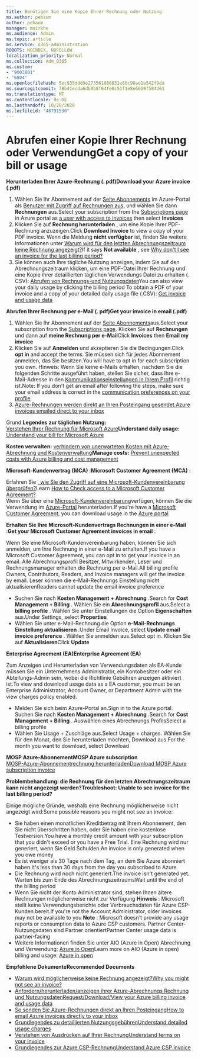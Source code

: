 ```yaml
---
title: Benötigen Sie eine Kopie Ihrer Rechnung oder Nutzung
ms.author: pebaum
author: pebaum
manager: mnirkhe
ms.audience: Admin
ms.topic: article
ms.service: o365-administration
ROBOTS: NOINDEX, NOFOLLOW
localization_priority: Normal
ms.collection: Adm_O365
ms.custom:
- "9003801"
- "6804"
ms.openlocfilehash: 5ec935ddd9e273561886831e60c98ae1a542f9da
ms.sourcegitcommit: f8b41ecda6db0b8f64fe0c51f1e8e6619f504d61
ms.translationtype: MT
ms.contentlocale: de-DE
ms.lasthandoff: 10/28/2020
ms.locfileid: "48791530"
---
```

# <a name="get-a-copy-of-your-bill-or-usage"></a><span data-ttu-id="f1d91-102">Abrufen einer Kopie Ihrer Rechnung oder Verwendung</span><span class="sxs-lookup"><span data-stu-id="f1d91-102">Get a copy of your bill or usage</span></span>

<span data-ttu-id="f1d91-103">**Herunterladen Ihrer Azure-Rechnung (. pdf)**</span><span class="sxs-lookup"><span data-stu-id="f1d91-103">**Download your Azure invoice (.pdf)**</span></span>

1. <span data-ttu-id="f1d91-104">Wählen Sie Ihr Abonnement auf der [Seite Abonnements](https://portal.azure.com/#blade/Microsoft_Azure_Billing/SubscriptionsBlade) im Azure-Portal als [Benutzer mit Zugriff auf Rechnungen aus,](https://docs.microsoft.com/azure/cost-management-billing/manage/manage-billing-access?WT.mc_id=Portal-Microsoft_Azure_Support) und wählen Sie dann **Rechnungen** aus.</span><span class="sxs-lookup"><span data-stu-id="f1d91-104">Select your subscription from the [Subscriptions page](https://portal.azure.com/#blade/Microsoft_Azure_Billing/SubscriptionsBlade) in Azure portal as [a user with access to invoices](https://docs.microsoft.com/azure/cost-management-billing/manage/manage-billing-access?WT.mc_id=Portal-Microsoft_Azure_Support) then select **Invoices**</span></span>
2. <span data-ttu-id="f1d91-105">Klicken Sie auf **Rechnung herunterladen** , um eine Kopie Ihrer PDF-Rechnung anzuzeigen.</span><span class="sxs-lookup"><span data-stu-id="f1d91-105">Click **Download Invoice** to view a copy of your PDF invoice.</span></span> <span data-ttu-id="f1d91-106">Wenn die Meldung **nicht verfügbar** ist, finden Sie weitere Informationen unter [Warum wird für den letzten Abrechnungszeitraum keine Rechnung angezeigt?](https://docs.microsoft.com/azure/cost-management-billing/manage/download-azure-invoice-daily-usage-date?WT.mc_id=Portal-Microsoft_Azure_Support#noinvoice)</span><span class="sxs-lookup"><span data-stu-id="f1d91-106">If it says **Not available** , see [Why don't I see an invoice for the last billing period?](https://docs.microsoft.com/azure/cost-management-billing/manage/download-azure-invoice-daily-usage-date?WT.mc_id=Portal-Microsoft_Azure_Support#noinvoice)</span></span>
3. <span data-ttu-id="f1d91-107">Sie können auch Ihre tägliche Nutzung anzeigen, indem Sie auf den Abrechnungszeitraum klicken, um eine PDF-Datei Ihrer Rechnung und eine Kopie ihrer detaillierten täglichen Verwendungs Datei zu erhalten (. CSV): [Abrufen von Rechnungs-und Nutzungsdaten](https://docs.microsoft.com/azure/cost-management-billing/manage/download-azure-invoice-daily-usage-date?WT.mc_id=Portal-Microsoft_Azure_Support)</span><span class="sxs-lookup"><span data-stu-id="f1d91-107">You can also view your daily usage by clicking the billing period To obtain a PDF of your invoice and a copy of your detailed daily usage file (.CSV): [Get invoice and usage data](https://docs.microsoft.com/azure/cost-management-billing/manage/download-azure-invoice-daily-usage-date?WT.mc_id=Portal-Microsoft_Azure_Support)</span></span>

<span data-ttu-id="f1d91-108">**Abrufen Ihrer Rechnung per e-Mail (. pdf)**</span><span class="sxs-lookup"><span data-stu-id="f1d91-108">**Get your invoice in email (.pdf)**</span></span>

1. <span data-ttu-id="f1d91-109">Wählen Sie Ihr Abonnement auf der [Seite Abonnements](https://ms.portal.azure.com/#blade/Microsoft_Azure_Billing/SubscriptionsBlade)aus.</span><span class="sxs-lookup"><span data-stu-id="f1d91-109">Select your subscription from the [Subscriptions page](https://ms.portal.azure.com/#blade/Microsoft_Azure_Billing/SubscriptionsBlade).</span></span> <span data-ttu-id="f1d91-110">Klicken Sie auf **Rechnungen** und dann auf **meine Rechnung per e-Mail**</span><span class="sxs-lookup"><span data-stu-id="f1d91-110">Click **Invoices** then **Email my invoice**</span></span>
2. <span data-ttu-id="f1d91-111">Klicken Sie auf **Anmelden** und akzeptieren Sie die Bedingungen.</span><span class="sxs-lookup"><span data-stu-id="f1d91-111">Click **opt in** and accept the terms.</span></span> <span data-ttu-id="f1d91-112">Sie müssen sich für jedes Abonnement anmelden, das Sie besitzen.</span><span class="sxs-lookup"><span data-stu-id="f1d91-112">You will have to opt in for each subscription you own.</span></span> <span data-ttu-id="f1d91-113">Hinweis: Wenn Sie keine e-Mails erhalten, nachdem Sie die folgenden Schritte ausgeführt haben, stellen Sie sicher, dass Ihre e-Mail-Adresse in den [Kommunikationseinstellungen in Ihrem Profil](https://account.windowsazure.com/profile) richtig ist.</span><span class="sxs-lookup"><span data-stu-id="f1d91-113">Note: If you don't get an email after following the steps, make sure your email address is correct in the [communication preferences on your profile](https://account.windowsazure.com/profile)</span></span>
3. [<span data-ttu-id="f1d91-114">Azure-Rechnungen werden direkt an Ihren Posteingang gesendet.</span><span class="sxs-lookup"><span data-stu-id="f1d91-114">Azure invoices emailed direct to your inbox</span></span>](https://azure.microsoft.com/blog/azure-email-invoices/)

<span data-ttu-id="f1d91-115">Grund **Legendes zur täglichen Nutzung:**  
 [Verstehen Ihrer Rechnung für Microsoft Azure](https://docs.microsoft.com/azure/cost-management-billing/understand/review-individual-bill?WT.mc_id=Portal-Microsoft_Azure_Support)</span><span class="sxs-lookup"><span data-stu-id="f1d91-115">**Understand daily usage:** 
[Understand your bill for Microsoft Azure](https://docs.microsoft.com/azure/cost-management-billing/understand/review-individual-bill?WT.mc_id=Portal-Microsoft_Azure_Support)</span></span>  

<span data-ttu-id="f1d91-116">**Kosten verwalten:** [verhindern von unerwarteten Kosten mit Azure-Abrechnung und Kostenverwaltung](https://docs.microsoft.com/azure/cost-management-billing/manage/getting-started?WT.mc_id=Portal-Microsoft_Azure_Support)</span><span class="sxs-lookup"><span data-stu-id="f1d91-116">**Manage costs:** [Prevent unexpected costs with Azure billing and cost management](https://docs.microsoft.com/azure/cost-management-billing/manage/getting-started?WT.mc_id=Portal-Microsoft_Azure_Support)</span></span>  

<span data-ttu-id="f1d91-117">**Microsoft-Kundenvertrag (MCA)** :</span><span class="sxs-lookup"><span data-stu-id="f1d91-117">**Microsoft Customer Agreement (MCA)** :</span></span>

<span data-ttu-id="f1d91-118">Erfahren Sie  [, wie Sie den Zugriff auf eine Microsoft-Kundenvereinbarung überprüfen?](https://docs.microsoft.com/azure/cost-management-billing/manage/download-azure-invoice-daily-usage-date?WT.mc_id=Portal-Microsoft_Azure_Support#check-access-to-a-microsoft-customer-agreement)</span><span class="sxs-lookup"><span data-stu-id="f1d91-118">Learn  [How to Check access to a Microsoft Customer Agreement?](https://docs.microsoft.com/azure/cost-management-billing/manage/download-azure-invoice-daily-usage-date?WT.mc_id=Portal-Microsoft_Azure_Support#check-access-to-a-microsoft-customer-agreement)</span></span>  
<span data-ttu-id="f1d91-119">Wenn Sie über eine [Microsoft-Kundenvereinbarung](https://docs.microsoft.com/azure/cost-management-billing/manage/download-azure-invoice-daily-usage-date?WT.mc_id=Portal-Microsoft_Azure_Support#check-access-to-a-microsoft-customer-agreement)verfügen, können Sie die Verwendung im [Azure-Portal](https://portal.azure.com/) herunterladen.</span><span class="sxs-lookup"><span data-stu-id="f1d91-119">If you're have a [Microsoft Customer Agreement](https://docs.microsoft.com/azure/cost-management-billing/manage/download-azure-invoice-daily-usage-date?WT.mc_id=Portal-Microsoft_Azure_Support#check-access-to-a-microsoft-customer-agreement), you can download usage in the [Azure portal](https://portal.azure.com/)</span></span>

<span data-ttu-id="f1d91-120">**Erhalten Sie Ihre Microsoft-Kundenvertrags Rechnungen in einer e-Mail** :</span><span class="sxs-lookup"><span data-stu-id="f1d91-120">**Get your Microsoft Customer Agreement invoices in email** :</span></span>

<span data-ttu-id="f1d91-121">Wenn Sie eine Microsoft-Kundenvereinbarung haben, können Sie sich anmelden, um Ihre Rechnung in einer e-Mail zu erhalten.</span><span class="sxs-lookup"><span data-stu-id="f1d91-121">If you have a Microsoft Customer Agreement, you can opt in to get your invoice in an email.</span></span> <span data-ttu-id="f1d91-122">Alle Abrechnungsprofil Besitzer, Mitwirkenden, Leser und Rechnungsmanager erhalten die Rechnung per e-Mail.</span><span class="sxs-lookup"><span data-stu-id="f1d91-122">All billing profile Owners, Contributors, Readers, and Invoice managers will get the invoice by email.</span></span> <span data-ttu-id="f1d91-123">Leser können die e-Mail-Rechnungs Einstellung nicht aktualisieren</span><span class="sxs-lookup"><span data-stu-id="f1d91-123">Readers cannot update the email invoice preference</span></span>

- <span data-ttu-id="f1d91-124">Suchen Sie nach **Kosten Management + Abrechnung** .</span><span class="sxs-lookup"><span data-stu-id="f1d91-124">Search for **Cost Management + Billing** .</span></span> <span data-ttu-id="f1d91-125">Wählen Sie ein **Abrechnungsprofil** aus.</span><span class="sxs-lookup"><span data-stu-id="f1d91-125">Select a **billing profile** .</span></span> <span data-ttu-id="f1d91-126">Wählen Sie unter Einstellungen die Option **Eigenschaften** aus.</span><span class="sxs-lookup"><span data-stu-id="f1d91-126">Under Settings, select **Properties**</span></span>
- <span data-ttu-id="f1d91-127">Wählen Sie unter e-Mail-Rechnung die Option **e-Mail-Rechnungs Einstellung aktualisieren** .</span><span class="sxs-lookup"><span data-stu-id="f1d91-127">Under Email Invoice, select **Update email invoice preference** .</span></span> <span data-ttu-id="f1d91-128">Wählen Sie anmelden aus.</span><span class="sxs-lookup"><span data-stu-id="f1d91-128">Select opt in.</span></span> <span data-ttu-id="f1d91-129">Klicken Sie auf **Aktualisieren**</span><span class="sxs-lookup"><span data-stu-id="f1d91-129">Click **Update**</span></span>

<span data-ttu-id="f1d91-130">**Enterprise Agreement (EA)**</span><span class="sxs-lookup"><span data-stu-id="f1d91-130">**Enterprise Agreement (EA)**</span></span>

<span data-ttu-id="f1d91-131">Zum Anzeigen und Herunterladen von Verwendungsdaten als EA-Kunde müssen Sie ein Unternehmens Administrator, ein Kontobesitzer oder ein Abteilungs-Admin sein, wobei die Richtlinie Gebühren anzeigen aktiviert ist.</span><span class="sxs-lookup"><span data-stu-id="f1d91-131">To view and download usage data as a EA customer, you must be an Enterprise Administrator, Account Owner, or Department Admin with the view charges policy enabled.</span></span>

- <span data-ttu-id="f1d91-132">Melden Sie sich beim Azure-Portal an.</span><span class="sxs-lookup"><span data-stu-id="f1d91-132">Sign in to the Azure portal.</span></span> <span data-ttu-id="f1d91-133">Suchen Sie nach **Kosten Management + Abrechnung** .</span><span class="sxs-lookup"><span data-stu-id="f1d91-133">Search for **Cost Management + Billing** .</span></span> <span data-ttu-id="f1d91-134">Auswählen eines Abrechnungs Profils</span><span class="sxs-lookup"><span data-stu-id="f1d91-134">Select a billing profile</span></span>
- <span data-ttu-id="f1d91-135">Wählen Sie Usage + Zuschläge aus.</span><span class="sxs-lookup"><span data-stu-id="f1d91-135">Select Usage + charges.</span></span> <span data-ttu-id="f1d91-136">Wählen Sie für den Monat, den Sie herunterladen möchten, Download aus.</span><span class="sxs-lookup"><span data-stu-id="f1d91-136">For the month you want to download, select Download</span></span>

<span data-ttu-id="f1d91-137">**MOSP Azure-Abonnement**</span><span class="sxs-lookup"><span data-stu-id="f1d91-137">**MOSP Azure subscription**</span></span>  
[<span data-ttu-id="f1d91-138">MOSP-Azure-Abonnementrechnung herunterladen</span><span class="sxs-lookup"><span data-stu-id="f1d91-138">Download MOSP Azure subscription invoice</span></span>](https://docs.microsoft.com/azure/cost-management-billing/understand/download-azure-invoice?WT.mc_id=Portal-Microsoft_Azure_Support#download-your-mosp-azure-subscription-invoice)

<span data-ttu-id="f1d91-139">**Problembehandlung: die Rechnung für den letzten Abrechnungszeitraum kann nicht angezeigt werden?**</span><span class="sxs-lookup"><span data-stu-id="f1d91-139">**Troubleshoot: Unable to see invoice for the last billing period?**</span></span>

<span data-ttu-id="f1d91-140">Einige mögliche Gründe, weshalb eine Rechnung möglicherweise nicht angezeigt wird:</span><span class="sxs-lookup"><span data-stu-id="f1d91-140">Some possible reasons you might not see an invoice:</span></span>

- <span data-ttu-id="f1d91-141">Sie haben einen monatlichen Kreditbetrag mit Ihrem Abonnement, den Sie nicht überschritten haben, oder Sie haben eine ﻿kostenlose Testversion.</span><span class="sxs-lookup"><span data-stu-id="f1d91-141">You have a monthly credit amount with your subscription that you didn't exceed or you have a Free Trial.</span></span> <span data-ttu-id="f1d91-142">Eine Rechnung wird nur generiert, wenn Sie Geld Schulden.</span><span class="sxs-lookup"><span data-stu-id="f1d91-142">An invoice is only generated when you owe money</span></span>
- <span data-ttu-id="f1d91-143">Es ist weniger als 30 Tage nach dem Tag, an dem Sie Azure abonniert haben.</span><span class="sxs-lookup"><span data-stu-id="f1d91-143">It's less than 30 days from the day you subscribed to Azure</span></span>
- <span data-ttu-id="f1d91-144">Die Rechnung wird noch nicht generiert.</span><span class="sxs-lookup"><span data-stu-id="f1d91-144">The invoice isn't generated yet.</span></span> <span data-ttu-id="f1d91-145">Warten bis zum Ende des Abrechnungszeitraums</span><span class="sxs-lookup"><span data-stu-id="f1d91-145">Wait until the end of the billing period</span></span>
- <span data-ttu-id="f1d91-146">Wenn Sie nicht der Konto Administrator sind, stehen Ihnen ältere Rechnungen möglicherweise nicht zur Verfügung **Hinweis** : Microsoft stellt keine Verwendungsberichte oder Verbrauchsdaten für Azure CSP-Kunden bereit.</span><span class="sxs-lookup"><span data-stu-id="f1d91-146">If you're not the Account Administrator, older invoices may not be available to you **Note** : Microsoft doesn't provide any usage reports or consumption data to Azure CSP customers.</span></span> <span data-ttu-id="f1d91-147">Partner Center-Nutzungsdaten sind Partner orientiert</span><span class="sxs-lookup"><span data-stu-id="f1d91-147">Partner Center usage data is partner-facing</span></span>
- <span data-ttu-id="f1d91-148">Weitere Informationen finden Sie unter AIO (Azure in Open) Abrechnung und Verwendung: [Azure in Open](https://azure.microsoft.com/offers/ms-azr-0111p/)</span><span class="sxs-lookup"><span data-stu-id="f1d91-148">Learn more on AIO (Azure in open) billing and usage: [Azure in open](https://azure.microsoft.com/offers/ms-azr-0111p/)</span></span>

<span data-ttu-id="f1d91-149">**Empfohlene Dokumente**</span><span class="sxs-lookup"><span data-stu-id="f1d91-149">**Recommended Documents**</span></span>

- [<span data-ttu-id="f1d91-150">Warum wird möglicherweise keine Rechnung angezeigt?</span><span class="sxs-lookup"><span data-stu-id="f1d91-150">Why you might not see an invoice?</span></span>](https://docs.microsoft.com/azure/cost-management-billing/understand/download-azure-invoice?WT.mc_id=Portal-Microsoft_Azure_Support#noinvoice)
- [<span data-ttu-id="f1d91-151">Anfordern/herunterladen/anzeigen ihrer Azure-Abrechnungs Rechnung und Nutzungsdaten</span><span class="sxs-lookup"><span data-stu-id="f1d91-151">Request/Download/View your Azure billing invoice and usage data</span></span>](https://docs.microsoft.com/azure/cost-management-billing/manage/download-azure-invoice-daily-usage-date?WT.mc_id=Portal-Microsoft_Azure_Support)
- [<span data-ttu-id="f1d91-152">So senden Sie Azure-Rechnungen direkt an Ihren Posteingang</span><span class="sxs-lookup"><span data-stu-id="f1d91-152">How to email Azure invoices directly to your inbox</span></span>](https://docs.microsoft.com/azure/cost-management-billing/manage/download-azure-invoice-daily-usage-date?WT.mc_id=Portal-Microsoft_Azure_Support)
- [<span data-ttu-id="f1d91-153">Grundlegendes zu detaillierten Nutzungsgebühren</span><span class="sxs-lookup"><span data-stu-id="f1d91-153">Understand detailed usage charges</span></span>](https://docs.microsoft.com/azure/cost-management-billing/understand/review-individual-bill?WT.mc_id=Portal-Microsoft_Azure_Support#csv)
- [<span data-ttu-id="f1d91-154">Verstehen von Ausdrücken auf Ihrer Rechnung</span><span class="sxs-lookup"><span data-stu-id="f1d91-154">Understand terms on your invoice</span></span>](https://docs.microsoft.com/azure/cost-management-billing/understand/understand-invoice?WT.mc_id=Portal-Microsoft_Azure_Support)
- [<span data-ttu-id="f1d91-155">Grundlegendes zur Azure CSP-Rechnung</span><span class="sxs-lookup"><span data-stu-id="f1d91-155">Understand Azure CSP invoice</span></span>](https://docs.microsoft.com/partner-center/azure-plan-lp?WT.mc_id=Portal-Microsoft_Azure_Support)
